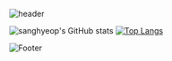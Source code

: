 ![header](https://capsule-render.vercel.app/api?type=waving&color=292d3e&height=240&section=header&text=sangham's%20github&fontColor=ffffff&fontSize=50&animation=twinkling)
 
<!-- <h3 align="center"> 🌈 My SMS 🌈 </h3>
<p align="center">
  <a href="https://velog.io/@easyhwan"><img src="https://img.shields.io/badge/Blog-11B48A?         style=flat&logo=Vimeo&logoColor=white&link=https://velog.io/@easyhwan"/></a>&nbsp
  <a href="https://www.instagram.com/easyhawn/"><img src="https://img.shields.io/badge/Instagram-E4405F?style=flat&logo=Instagram&logoColor=white&link=https://www.instagram.com/easyhawn/"/></a>&nbsp
  <a href="mailto:easyhwan97@gmail.com"><img src="https://img.shields.io/badge/Gmail-d14836?style=flat&logo=Gmail&logoColor=white&link=easyhwan97@gmail.com"/></a>
</p> -->

![sanghyeop's GitHub stats](https://github-readme-stats.vercel.app/api?username=parksanghyeop&show_icons=true&theme=material-palenight)
[![Top Langs](https://github-readme-stats.vercel.app/api/top-langs/?username=parksanghyeop&layout=compact&theme=material-palenight&langs_count=8)](https://github.com/anuraghazra/github-readme-stats)

![Footer](https://capsule-render.vercel.app/api?type=waving&color=292d3e&height=150&section=footer)
